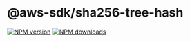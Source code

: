 # @aws-sdk/sha256-tree-hash

[![NPM version](https://img.shields.io/npm/v/@aws-sdk/sha256-tree-hash/beta.svg)](https://www.npmjs.com/package/@aws-sdk/sha256-tree-hash)
[![NPM downloads](https://img.shields.io/npm/dm/@aws-sdk/sha256-tree-hash.svg)](https://www.npmjs.com/package/@aws-sdk/sha256-tree-hash)
